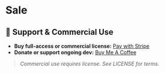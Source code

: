 # Sale

<!-- SHROOMTOP420-MONETIZATION-BLOCK-START -->
## 🚀 Support & Commercial Use

- **Buy full-access or commercial license:** [Pay with Stripe](https://buy.stripe.com/aFa6oHeG74DQ8ZB3LubQY01)
- **Donate or support ongoing dev:** [Buy Me A Coffee](https://buymeacoffee.com/shroomtop420)

> *Commercial use requires license. See LICENSE for terms.*
<!-- SHROOMTOP420-MONETIZATION-BLOCK-END -->
